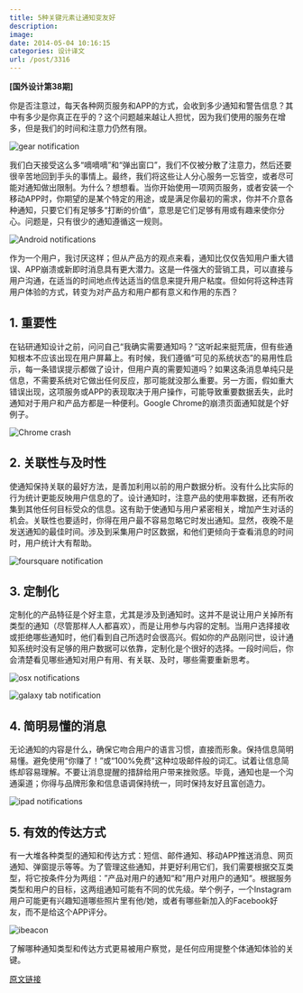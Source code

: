 ```yaml
---
title: 5种关键元素让通知变友好
description: 
image: 
date: 2014-05-04 10:16:15
categories: 设计译文
url: /post/3316
---
```


**[国外设计第38期]**

你是否注意过，每天各种网页服务和APP的方式，会收到多少通知和警告信息？其中有多少是你真正在乎的？这个问题越来越让人担忧，因为我们使用的服务在增多，但是我们的时间和注意力仍然有限。

![gear notification](http://designmodo.com/wp-content/uploads/2014/04/gear-notification.jpg)

我们白天接受这么多“嘀嘀嘀”和“弹出窗口”，我们不仅被分散了注意力，然后还要很辛苦地回到手头的事情上。最终，我们将这些让人分心服务一忘皆空，或者尽可能对通知做出限制。为什么？想想看。当你开始使用一项网页服务，或者安装一个移动APP时，你期望的是某个特定的用途，或是满足你最初的需求，你并不介意各种通知，只要它们有足够多“打断的价值”，意思是它们足够有用或有趣来使你分心。问题是，只有很少的通知遵循这一规则。

![Android notifications](http://designmodo.com/wp-content/uploads/2014/04/android-notifications.jpg)

作为一个用户，我讨厌这样；但从产品方的观点来看，通知比仅仅告知用户重大错误、APP崩溃或新即时消息具有更大潜力。这是一件强大的营销工具，可以直接与用户沟通，在适当的时间地点传达适当的信息来提升用户粘度。但如何将这种违背用户体验的方式，转变为对产品方和用户都有意义和作用的东西？

## 1. 重要性

在钻研通知设计之前，问问自己“我确实需要通知吗？”这听起来挺荒唐，但有些通知根本不应该出现在用户屏幕上。有时候，我们遵循“可见的系统状态”的易用性启示，每一条错误提示都做了设计，但用户真的需要知道吗？如果这条消息单纯只是信息，不需要系统对它做出任何反应，那可能就没那么重要。另一方面，假如重大错误出现，这项服务或APP的表现取决于用户操作，可能导致重要数据丢失，此时通知对于用户和产品方都是一种便利。Google Chrome的崩溃页面通知就是个好例子。

![Chrome crash](http://designmodo.com/wp-content/uploads/2014/04/chrome-crash.jpg)

## 2. 关联性与及时性

使通知保持关联的最好方法，是善加利用以前的用户数据分析。没有什么比实际的行为统计更能反映用户信息的了。设计通知时，注意产品的使用率数据，还有所收集到其他任何目标受众的信息。这有助于使通知与用户紧密相关，增加产生对话的机会。关联性也要适时，你得在用户最不容易忽略它时发出通知。显然，夜晚不是发送通知的最佳时间。涉及到采集用户时区数据，和他们更倾向于查看消息的时间时，用户统计大有帮助。

![foursquare notification](http://designmodo.com/wp-content/uploads/2014/04/foursquare-notification.jpg)

## 3. 定制化

定制化的产品特征是个好主意，尤其是涉及到通知时。这并不是说让用户关掉所有类型的通知（尽管那样人人都喜欢），而是让用参与内容的定制。当用户选择接收或拒绝哪些通知时，他们看到自己所选时会很高兴。假如你的产品刚问世，设计通知系统时没有足够的用户数据可以依靠，定制化是个很好的选择。一段时间后，你会清楚看见哪些通知对用户有用、有关联、及时，哪些需要重新思考。

![osx notifications](http://designmodo.com/wp-content/uploads/2014/04/osx-notifications.jpg)

![galaxy tab notification](http://designmodo.com/wp-content/uploads/2014/04/galaxy-tab-notification.jpg)

## 4. 简明易懂的消息

无论通知的内容是什么，确保它吻合用户的语言习惯，直接而形象。保持信息简明易懂。避免使用“你赚了！”或“100%免费"这种垃圾邮件般的词汇。试着让信息简练却容易理解。不要让消息提醒的措辞给用户带来挫败感。毕竟，通知也是一个沟通渠道；你得与品牌形象和信息语调保持统一，同时保持友好且富创造力。

![ipad notifications](http://designmodo.com/wp-content/uploads/2014/04/ipad-notifications.jpg)

## 5. 有效的传达方式

有一大堆各种类型的通知和传达方式：短信、邮件通知、移动APP推送消息、网页通知、弹窗提示等等。为了管理这些通知，并更好利用它们，我们需要根据交互类型，将它按条件分为两组：”产品对用户的通知“和”用户对用户的通知“。根据服务类型和用户的目标，这两组通知可能有不同的优先级。举个例子，一个Instagram用户可能更有兴趣知道哪些照片里有他/她，或者有哪些新加入的Facebook好友，而不是给这个APP评分。

![ibeacon](http://designmodo.com/wp-content/uploads/2014/04/ibeacon.jpg)

了解哪种通知类型和传达方式更易被用户察觉，是任何应用提整个体通知体验的关键。

[原文链接](http://designmodo.com/user-friendly-notifications/)